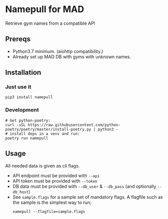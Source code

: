 # Namepull for MAD
Retrieve gym names from a compatible API

## Prereqs
- Python3.7 minimum. (aiohttp compatibility.)
- Already set up MAD DB with gyms with unknown names.

## Installation
### Just use it
```
pip3 install namepull
```
### Development
```
# Get python-poetry:
curl -sSL https://raw.githubusercontent.com/python-poetry/poetry/master/install-poetry.py | python3 -
# install deps in a venv and run:
poetry run namepull
```

## Usage
All needed data is given as cli flags.
- API endpoint must be provided with `--api`
- API token must be provided with `--token`
- DB data must be provided with `--db_user` & `--db_pass` (and optionally `--db_host`)
- See `sample.flags` for a sample set of mandatory flags. A flagfile such as the sample is the simplest way to run;
    ```
    namepull --flagfile=sample.flags
    ```

